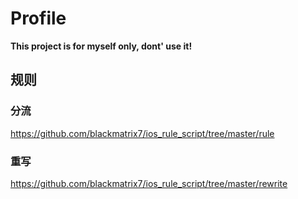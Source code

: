 # Profile
__This project is for myself only, dont' use it!__


## 规则

### 分流
https://github.com/blackmatrix7/ios_rule_script/tree/master/rule

### 重写
https://github.com/blackmatrix7/ios_rule_script/tree/master/rewrite